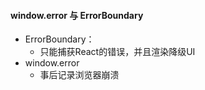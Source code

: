 

#### window.error 与 ErrorBoundary

- ErrorBoundary：
    - 只能捕获React的错误，并且渲染降级UI
- window.error
    - 事后记录浏览器崩溃
